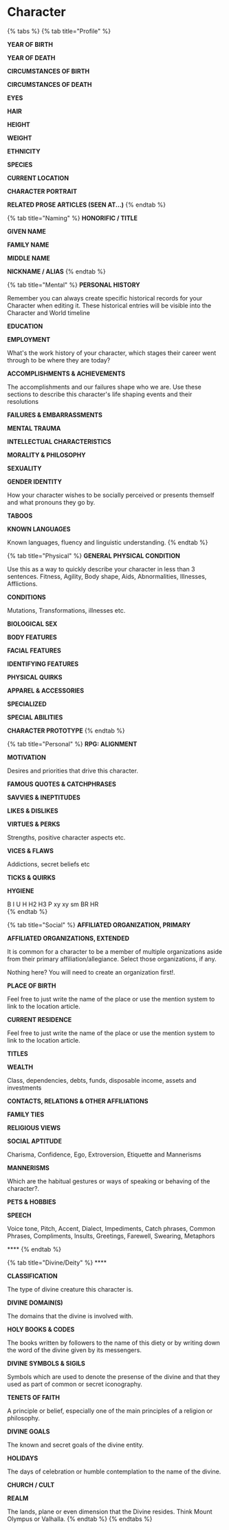 # Character



{% tabs %}
{% tab title="Profile" %}


**YEAR OF BIRTH**

**YEAR OF DEATH**

**CIRCUMSTANCES OF BIRTH**

**CIRCUMSTANCES OF DEATH**

**EYES**

**HAIR**

**HEIGHT**

**WEIGHT**

**ETHNICITY**

**SPECIES**

**CURRENT LOCATION**

**CHARACTER PORTRAIT**

**RELATED PROSE ARTICLES \(SEEN AT...\)**
{% endtab %}

{% tab title="Naming" %}
**HONORIFIC / TITLE**

**GIVEN NAME**

**FAMILY NAME**

**MIDDLE NAME**

**NICKNAME / ALIAS**
{% endtab %}

{% tab title="Mental" %}
**PERSONAL HISTORY**

Remember you can always create specific historical records for your Character when editing it. These historical entries will be visible into the Character and World timeline

**EDUCATION**

**EMPLOYMENT**

What's the work history of your character, which stages their career went through to be where they are today?

**ACCOMPLISHMENTS & ACHIEVEMENTS**

The accomplishments and our failures shape who we are. Use these sections to describe this character's life shaping events and their resolutions

**FAILURES & EMBARRASSMENTS**

**MENTAL TRAUMA**

**INTELLECTUAL CHARACTERISTICS**

**MORALITY & PHILOSOPHY**

**SEXUALITY**

**GENDER IDENTITY**

How your character wishes to be socially perceived or presents themself and what pronouns they go by.

**TABOOS**

**KNOWN LANGUAGES**

Known languages, fluency and linguistic understanding.
{% endtab %}

{% tab title="Physical" %}
**GENERAL PHYSICAL CONDITION**

Use this as a way to quickly describe your character in less than 3 sentences. Fitness, Agility, Body shape, Aids, Abnormalities, Illnesses, Afflictions. 

**CONDITIONS**

Mutations, Transformations, illnesses etc.

**BIOLOGICAL SEX**

**BODY FEATURES**

**FACIAL FEATURES**

**IDENTIFYING FEATURES**

**PHYSICAL QUIRKS**

**APPAREL & ACCESSORIES**

**SPECIALIZED**

**SPECIAL ABILITIES**

**CHARACTER PROTOTYPE**
{% endtab %}

{% tab title="Personal" %}
**RPG: ALIGNMENT**

**MOTIVATION**

Desires and priorities that drive this character.

**FAMOUS QUOTES & CATCHPHRASES**

**SAVVIES & INEPTITUDES**

**LIKES & DISLIKES**

**VIRTUES & PERKS**

Strengths, positive character aspects etc.

**VICES & FLAWS**

Addictions, secret beliefs etc

**TICKS & QUIRKS**

**HYGIENE**

B I U H H2 H3 P xy xy sm BR HR              
{% endtab %}

{% tab title="Social" %}
**AFFILIATED ORGANIZATION, PRIMARY**

**AFFILIATED ORGANIZATIONS, EXTENDED**

It is common for a character to be a member of multiple organizations aside from their primary affiliation/allegiance. Select those organizations, if any.

Nothing here? You will need to create an organization first!.

**PLACE OF BIRTH**

Feel free to just write the name of the place or use the mention system to link to the location article.

**CURRENT RESIDENCE**

Feel free to just write the name of the place or use the mention system to link to the location article.

**TITLES**

**WEALTH**

Class, dependencies, debts, funds, disposable income, assets and investments

**CONTACTS, RELATIONS & OTHER AFFILIATIONS**

**FAMILY TIES**

**RELIGIOUS VIEWS**

**SOCIAL APTITUDE**

Charisma, Confidence, Ego, Extroversion, Etiquette and Mannerisms

**MANNERISMS**

Which are the habitual gestures or ways of speaking or behaving of the character?.

**PETS & HOBBIES**

**SPEECH**

Voice tone, Pitch, Accent, Dialect, Impediments, Catch phrases, Common Phrases, Compliments, Insults, Greetings, Farewell, Swearing, Metaphors

\*\*\*\*
{% endtab %}

{% tab title="Divine/Deity" %}
\*\*\*\*

**CLASSIFICATION**

The type of divine creature this character is.

**DIVINE DOMAIN\(S\)**

The domains that the divine is involved with.

**HOLY BOOKS & CODES**

The books written by followers to the name of this diety or by writing down the word of the divine given by its messengers.

**DIVINE SYMBOLS & SIGILS**

Symbols which are used to denote the presense of the divine and that they used as part of common or secret iconography.

**TENETS OF FAITH**

A principle or belief, especially one of the main principles of a religion or philosophy.

**DIVINE GOALS**

The known and secret goals of the divine entity.

**HOLIDAYS**

The days of celebration or humble contemplation to the name of the divine. 

**CHURCH / CULT**

**REALM**

The lands, plane or even dimension that the Divine resides. Think Mount Olympus or Valhalla.
{% endtab %}
{% endtabs %}

